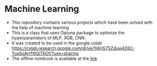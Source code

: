 # Machine Learning
- This repository contains various projects which have been solved with the help of machine learning
- This is a class that uses Optuna package to optimize the hyperparameters of MLP, XGB, CNN.
- It was created to be used in the google colab https://colab.research.google.com/drive/1I4HS7SZduw426C-YuxboArrfI9QiT6OV?usp=sharing
- The offline notebook is available at the [link](https://github.com/shahidzk1/HP_OPT/blob/main/Higgs_challenge/HiggsBosonChallenge.ipynb)
